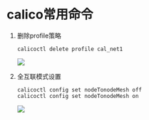 # calico常用命令

1. 删除profile策略 
    ```
    calicoctl delete profile cal_net1
    ```
    ![](https://note.youdao.com/yws/public/resource/ca7c2468223e3c4a80c4e24b70ff9608/xmlnote/B2811228E5E34A17B0652CD7991F2486/21717)  

2. 全互联模式设置   
    ```
    calicoctl config set nodeTonodeMesh off
    calicoctl config set nodeTonodeMesh on
    ```
    ![](https://note.youdao.com/yws/public/resource/d8631b2801d11e53d570068af1c0bf0f/xmlnote/550AF4BC012F45AE97FA1957546F02B2/22061)    










